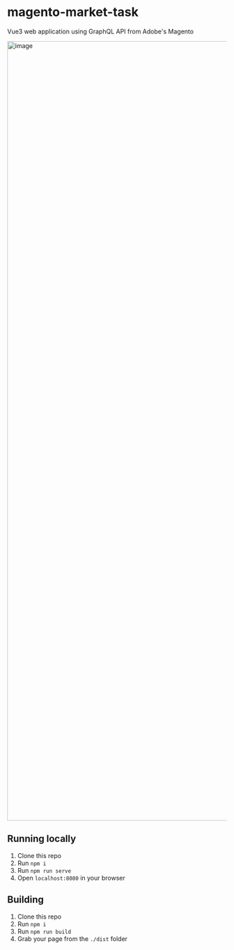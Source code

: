 # magento-market-task
Vue3 web application using GraphQL API from Adobe's Magento

<img width="1792" alt="image" src="https://user-images.githubusercontent.com/108374523/186702177-73337d1b-3c63-478d-9b62-b127443a084f.png">

## Running locally
1) Clone this repo
2) Run `npm i`
3) Run `npm run serve`
4) Open `localhost:8080` in your browser

## Building
1) Clone this repo
2) Run `npm i`
3) Run `npm run build`
4) Grab your page from the `./dist` folder
